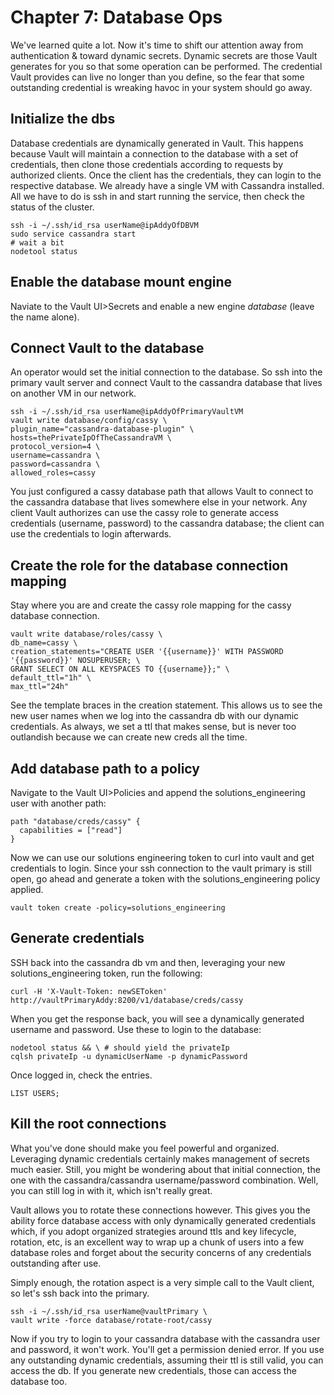 # Chapter 7: Database Ops
We've learned quite a lot. Now it's time to shift our attention away from authentication & toward dynamic secrets. Dynamic secrets are those Vault generates for you so that some operation can be performed. The credential Vault provides can live no longer than you define, so the fear that some outstanding credential is wreaking havoc in your system should go away.

## Initialize the dbs
Database credentials are dynamically generated in Vault. This happens because Vault will maintain a connection to the database with a set of credentials, then clone those credentials according to requests by authorized clients. Once the client has the credentials, they can login to the respective database. We already have a single VM with Cassandra installed. All we have to do is ssh in and start running the service, then check the status of the cluster.
```
ssh -i ~/.ssh/id_rsa userName@ipAddyOfDBVM
sudo service cassandra start
# wait a bit
nodetool status
```

## Enable the database mount engine
Naviate to the Vault UI>Secrets and enable a new engine _database_ (leave the name alone).

## Connect Vault to the database
An operator would set the initial connection to the database. So ssh into the primary vault server and connect Vault to the cassandra database that lives on another VM in our network.
```
ssh -i ~/.ssh/id_rsa userName@ipAddyOfPrimaryVaultVM
vault write database/config/cassy \
plugin_name="cassandra-database-plugin" \
hosts=thePrivateIpOfTheCassandraVM \
protocol_version=4 \
username=cassandra \
password=cassandra \
allowed_roles=cassy
```
You just configured a cassy database path that allows Vault to connect to the cassandra database that lives somewhere else in your network. Any client Vault authorizes can use the cassy role to generate access credentials (username, password) to the cassandra database; the client can use the credentials to login afterwards.

## Create the role for the database connection mapping
Stay where you are and create the cassy role mapping for the cassy database connection.
```
vault write database/roles/cassy \
db_name=cassy \
creation_statements="CREATE USER '{{username}}' WITH PASSWORD '{{password}}' NOSUPERUSER; \
GRANT SELECT ON ALL KEYSPACES TO {{username}};" \
default_ttl="1h" \
max_ttl="24h"
```
See the template braces in the creation statement. This allows us to see the new user names when we log into the cassandra db with our dynamic credentials. As always, we set a ttl that makes sense, but is never too outlandish because we can create new creds all the time.

## Add database path to a policy
Navigate to the Vault UI>Policies and append the solutions_engineering user with another path:
```
path "database/creds/cassy" {
  capabilities = ["read"]
}
```
Now we can use our solutions engineering token to curl into vault and get credentials to login. Since your ssh connection to the vault primary is still open, go ahead and generate a token with the solutions_engineering policy applied.
```
vault token create -policy=solutions_engineering
```

## Generate credentials
SSH back into the cassandra db vm and then, leveraging your new solutions_engineering token, run the following:
```
curl -H 'X-Vault-Token: newSEToken' http://vaultPrimaryAddy:8200/v1/database/creds/cassy
```
When you get the response back, you will see a dynamically generated username and password. Use these to login to the database:
```
nodetool status && \ # should yield the privateIp
cqlsh privateIp -u dynamicUserName -p dynamicPassword
```
Once logged in, check the entries.
```
LIST USERS;
```

## Kill the root connections
What you've done should make you feel powerful and organized. Leveraging dynamic credentials certainly makes management of secrets much easier. Still, you might be wondering about that initial connection, the one with the cassandra/cassandra username/password combination. Well, you can still log in with it, which isn't really great.

Vault allows you to rotate these connections however. This gives you the ability force database access with only dynamically generated credentials which, if you adopt organized strategies around ttls and key lifecycle, rotation, etc, is an excellent way to wrap up a chunk of users into a few database roles and forget about the security concerns of any credentials outstanding after use.

Simply enough, the rotation aspect is a very simple call to the Vault client, so let's ssh back into the primary.
```
ssh -i ~/.ssh/id_rsa userName@vaultPrimary \
vault write -force database/rotate-root/cassy
```
Now if you try to login to your cassandra database with the cassandra user and password, it won't work. You'll get a permission denied error. If you use any outstanding dynamic credentials, assuming their ttl is still valid, you can access the db. If you generate new credentials, those can access the database too.
